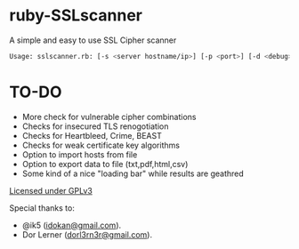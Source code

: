 ruby-SSLscanner
===============

A simple and easy to use SSL Cipher scanner


```bash
Usage: sslscanner.rb: [-s <server hostname/ip>] [-p <port>] [-d <debug>] [-c <certificate information>] [-o <output file>] [-t <output file type>]
```
TO-DO
=============
* More check for vulnerable cipher combinations
* Checks for insecured TLS renogotiation
* Checks for Heartbleed, Crime, BEAST
* Checks for weak certificate key algorithms
* Option to import hosts from file
* Option to export data to file (txt,pdf,html,csv)
* Some kind of a nice "loading bar" while results are geathred


[Licensed under GPLv3](license.txt)

Special thanks to:
* @ik5 (idokan@gmail.com).
* Dor Lerner (dorl3rn3r@gmail.com).
